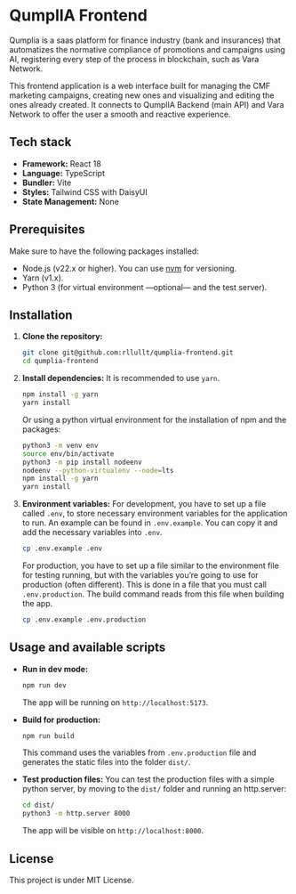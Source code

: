 # QumplIA Frontend

Qumplia is a saas platform for finance industry (bank and insurances) that automatizes the normative compliance of promotions and campaigns using AI, registering every step of the process in blockchain, such as Vara Network.

This frontend application is a web interface built for managing the CMF marketing campaigns, creating new ones and visualizing and editing the ones already created.
It connects to QumplIA Backend (main API) and Vara Network to offer the user a smooth and reactive experience.


## Tech stack

* **Framework:** React 18
* **Language:** TypeScript
* **Bundler:** Vite
* **Styles:** Tailwind CSS with DaisyUI
* **State Management:** None


## Prerequisites

Make sure to have the following packages installed:
* Node.js (v22.x or higher). You can use [nvm](https://github.com/nvm-sh/nvm) for versioning.
* Yarn (v1.x).
* Python 3 (for virtual environment —optional— and the test server).


## Installation

1.  **Clone the repository:**
    ```bash
    git clone git@github.com:rllullt/qumplia-frontend.git
    cd qumplia-frontend
    ```

2.  **Install dependencies:**
    It is recommended to use `yarn`.
    ```bash
    npm install -g yarn
    yarn install
    ```

    Or using a python virtual environment for the installation of npm and the packages:
    ```bash
    python3 -m venv env
    source env/bin/activate
    python3 -m pip install nodeenv
    nodeenv --python-virtualenv --node=lts
    npm install -g yarn
    yarn install
    ```

4.  **Environment variables:**
    For development, you have to set up a file called `.env`, to store necessary environment variables for the application to run.
    An example can be found in `.env.example`.
    You can copy it and add the necessary variables into `.env`.
    ```bash
    cp .env.example .env
    ```

    For production, you have to set up a file similar to the environment file for testing running, but with the variables you’re going to use for production (often different).
    This is done in a file that you must call `.env.production`.
    The build command reads from this file when building the app.
    ```bash
    cp .env.example .env.production
    ```


## Usage and available scripts

* **Run in dev mode:**
    ```bash
    npm run dev
    ```
    The app will be running on `http://localhost:5173`.

* **Build for production:**
    ```bash
    npm run build
    ```
    This command uses the variables from `.env.production` file and generates the static files into the folder `dist/`.

* **Test production files:**
    You can test the production files with a simple python server, by moving to the `dist/` folder and running an http.server:
    ```bash
    cd dist/
    python3 -m http.server 8000
    ```
    The app will be visible on `http://localhost:8000`.


## License

This project is under MIT License.
